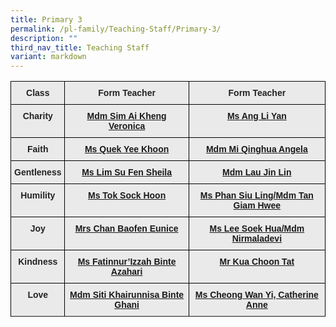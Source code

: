 ```yaml
---
title: Primary 3
permalink: /pl-family/Teaching-Staff/Primary-3/
description: ""
third_nav_title: Teaching Staff
variant: markdown
---
```

<style type="text/css">

.tg  {border-collapse:collapse;border-spacing:0;}

.tg td{border-color:black;border-style:solid;border-width:1px;font-family:Arial, sans-serif;font-size:14px;

  overflow:hidden;padding:10px 5px;word-break:normal;}

.tg th{border-color:black;border-style:solid;border-width:1px;font-family:Arial, sans-serif;font-size:14px;

  font-weight:normal;overflow:hidden;padding:10px 5px;word-break:normal;}

.tg .tg-n4qt{background-color:#EAEAEA;color:#222;font-weight:bold;text-align:center;vertical-align:top}

.tg .tg-a7kh{background-color:#EAEAEA;color:#0857AE;font-weight:bold;text-align:center;vertical-align:top}

</style>
<table class="tg">

<thead>
	<tr><th class="tg-n4qt">Class</th>
		<th class="tg-n4qt">Form Teacher</th>
		<th class="tg-n4qt">Form Teacher</th>
	</tr>

</thead>

<tbody>
	<tr>
		<td class="tg-n4qt">Charity</td>
		<td class="tg-a7kh"><a href="mailto:sim_ai_kheng_veronica@moe.edu.sg">Mdm Sim Ai Kheng Veronica<span style="font-weight:600;text-decoration:none;color:#0857AE"></span></a></td><td class="tg-a7kh"><a href="mailto:ang_li_yan@moe.edu.sg">Ms Ang Li Yan<span style="font-weight:600;text-decoration:none;color:#0857AE"></span></a></td></tr><tr><td class="tg-n4qt">Faith</td><td class="tg-a7kh"><a href="mailto:quek_yee_khoon@moe.edu.sg">Ms Quek Yee Khoon<span style="font-weight:600;text-decoration:none;color:#0857AE"></span></a></td><td class="tg-a7kh"><a href="mailto:angela_mi@moe.edu.sg">Mdm Mi Qinghua Angela<span style="font-weight:600;text-decoration:none;color:#0857AE"></span></a></td></tr><tr><td class="tg-n4qt">Gentleness</td><td class="tg-a7kh"><a href="mailto:sheila_lim_su_fen@moe.edu.sg">Ms Lim Su Fen Sheila<span style="font-weight:600;text-decoration:none;color:#0857AE"></span></a></td><td class="tg-a7kh"><a href="mailto:lau_jin_lin@moe.edu.sg">Mdm Lau Jin Lin<span style="font-weight:600;text-decoration:none;color:#0857AE"></span></a></td></tr><tr><td class="tg-n4qt">Humility</td><td class="tg-a7kh"><a href="mailto:tok_sock_hoon@moe.edu.sg">Ms Tok Sock Hoon<span style="font-weight:600;text-decoration:none;color:#0857AE"></span></a></td><td class="tg-a7kh"><a href="mailto:phan_siu_ling@moe.edu.sg">Ms Phan Siu Ling/Mdm Tan Giam Hwee<span style="font-weight:600;text-decoration:none;color:#0857AE"></span></a></td></tr><tr><td class="tg-n4qt">Joy</td><td class="tg-a7kh"><a href="mailto:tan_baofen_eunice@moe.edu.sg">Mrs Chan Baofen Eunice<span style="font-weight:600;text-decoration:none;color:#0857AE"></span></a></td><td class="tg-a7kh"><a href="mailto:lee_soek_hua@moe.edu.sg">Ms Lee Soek Hua/Mdm Nirmaladevi<span style="font-weight:600;text-decoration:none;color:#0857AE"></span></a></td></tr><tr><td class="tg-n4qt">Kindness</td><td class="tg-a7kh"><a href="mailto:fatinnurizzah_azahari@moe.edu.sg">Ms Fatinnur’Izzah Binte Azahari<span style="font-weight:600;text-decoration:none;color:#0857AE"></span></a></td><td class="tg-a7kh"><a href="mailto:kua_choon_tat@moe.edu.sg">Mr Kua Choon Tat<span style="font-weight:600;text-decoration:none;color:#0857AE"></span></a></td></tr><tr><td class="tg-n4qt">Love</td><td class="tg-a7kh"><a href="mailto:siti_khairunnisa_ghani@moe.edu.sg">Mdm Siti Khairunnisa Binte Ghani<span style="font-weight:600;text-decoration:none;color:#0857AE"></span></a></td><td class="tg-a7kh"><a href="mailto:cheong_wan_yi_catherine@moe.edu.sg">Ms Cheong Wan Yi, Catherine Anne<span style="font-weight:600;text-decoration:none;color:#0857AE"></span></a></td></tr><tr></tr>

</tbody>

</table>